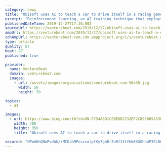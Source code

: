```yaml
---
category: news
title: "Ubisoft uses AI to teach a car to drive itself in a racing game"
excerpt: "Reinforcement learning, an AI training technique that employs rewards to drive software policies toward goals, has been applied successfully to domains from industrial robotics to drug discovery. But while firms including OpenAI and Alphabet’s DeepMind have investigated its efficacy in video games like Dota 2, Quake III Arena, and StarCraft 2 ..."
publishedDateTime: 2019-12-27T17:16:00Z
sourceUrl: https://venturebeat.com/2019/12/27/ubisoft-uses-ai-to-teach-a-car-to-drive-itself-in-a-racing-game/
ampUrl: https://venturebeat.com/2019/12/27/ubisoft-uses-ai-to-teach-a-car-to-drive-itself-in-a-racing-game/amp/
cdnAmpUrl: https://venturebeat-com.cdn.ampproject.org/c/s/venturebeat.com/2019/12/27/ubisoft-uses-ai-to-teach-a-car-to-drive-itself-in-a-racing-game/amp/
type: article
quality: 87
heat: 87
published: true

provider:
  name: VentureBeat
  domain: venturebeat.com
  images:
    - url: /assets/images/organizations/venturebeat.com-50x50.jpg
      width: 50
      height: 50

topics:
  - AI

images:
  - url: https://www.bing.com/th?id=ON.F754A8D1CE8E8B2732EF2C895809433F
    width: 700
    height: 350
    title: "Ubisoft uses AI to teach a car to drive itself in a racing game"

secured: "HPudWnQNnPvdAk/rMCDah9PnsvsulpfKy7gnDrZu9f11tYhk6XGGhb4P3ELDGmf6AQcVbQYY3vdB/eZJpkEsiGw1okfaRj5F9eIAxS0OfhaeOYbo0yJ72A43tcjeD15N+Z9Rj5SywUsOD4vwPh+PqnncR5QvD0Vh7FHBXkPmlK5VmUVnrq68jqO1vzhWNJxN/cB8Q+0ObIg/qv++tjSgXAa6XRiAMhgj72vXlRiXdyPubfuGE7jZ290SxG1UJp1MtJaKlXcbinlk0OrN54sgNA==;SnZqwtCgwGRRfupEeyiZMg=="
---
```


